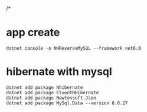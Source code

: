 /*

# app create
```
dotnet console -o NHReverseMySQL --framework net6.0
```

# hibernate with mysql
```
dotnet add package Nhibernate
dotnet add package FluentNHibernate
dotnet add package Newtonsoft.Json
dotnet add package MySql.Data --version 8.0.27
```



